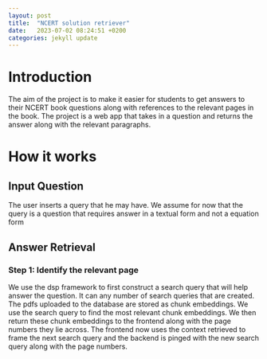 ```yaml
---
layout: post
title:  "NCERT solution retriever"
date:   2023-07-02 08:24:51 +0200
categories: jekyll update
---
```


# Introduction
The aim of the project is to make it easier for students to get answers to their NCERT book questions along with references to the relevant pages in the book. The project is a web app that takes in a question and returns the answer along with the relevant paragraphs.

# How it works

## Input Question
The user inserts a query that he may have. We assume for now that the query is a question that requires answer in a textual form and not a equation form

## Answer Retrieval

### Step 1: Identify the relevant page
We use the dsp framework to first construct a search query that will help answer the question. It can any number of search queries that are created. 
The pdfs uploaded to the database are stored as chunk embeddings. We use the search query to find the most relevant chunk embeddings. We then return these chunk embeddings to the frontend along with the page numbers they lie across. 
The frontend now uses the context retrieved to frame the next search query and the backend is pinged with the new search query along with the page numbers.